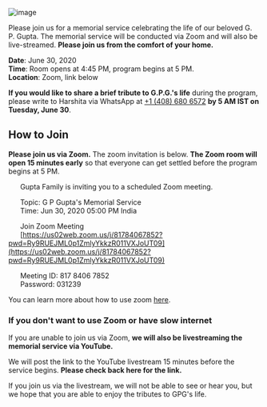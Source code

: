 ![image](https://user-images.githubusercontent.com/67522996/85933558-56e2af80-b8a6-11ea-983d-1563431ca8eb.png)

Please join us for a memorial service celebrating the life of our beloved G. P. Gupta. The memorial service will be conducted via Zoom and will also be live-streamed. **Please join us from the comfort of your home.**

**Date**: June 30, 2020  
**Time**: Room opens at 4:45 PM, program begins at 5 PM.  
**Location**: Zoom, link below  

**If you would like to share a brief tribute to G.P.G.'s life** during the program, please write to Harshita via WhatsApp at [+1 (408) 680 6572](https://wa.me/14086806572?text=Hi+Harshita%2C+I+would+like+to+speak+at+G.P.G.%27s+memorial+service.) **by 5 AM IST on Tuesday, June 30**. 

## How to Join

**Please join us via Zoom.** The zoom invitation is below. **The Zoom room will open 15 minutes early** so that everyone can get settled before the program begins at 5 PM. 

&nbsp;&nbsp;&nbsp;&nbsp;&nbsp;&nbsp;Gupta Family is inviting you to a scheduled Zoom meeting.

&nbsp;&nbsp;&nbsp;&nbsp;&nbsp;&nbsp;Topic: G P Gupta's Memorial Service  
&nbsp;&nbsp;&nbsp;&nbsp;&nbsp;&nbsp;Time: Jun 30, 2020 05:00 PM India  

&nbsp;&nbsp;&nbsp;&nbsp;&nbsp;&nbsp;Join Zoom Meeting  
&nbsp;&nbsp;&nbsp;&nbsp;&nbsp;&nbsp;[https://us02web.zoom.us/j/81784067852?pwd=Ry9RUEJML0p1ZmlyYkkzR011VXJoUT09](https://us02web.zoom.us/j/81784067852?pwd=Ry9RUEJML0p1ZmlyYkkzR011VXJoUT09)  

&nbsp;&nbsp;&nbsp;&nbsp;&nbsp;&nbsp;Meeting ID: 817 8406 7852  
&nbsp;&nbsp;&nbsp;&nbsp;&nbsp;&nbsp;Password: 031239  

You can learn more about how to use zoom [here](./zoom.html).

### If you don't want to use Zoom or have slow internet

If you are unable to join us via Zoom, **we will also be livestreaming the memorial service via YouTube.**  

We will post the link to the YouTube livestream 15 minutes before the service begins. **Please check back here for the link.**

If you join us via the livestream, we will not be able to see or hear you, but we hope that you are able to enjoy the tributes to GPG's life. 
